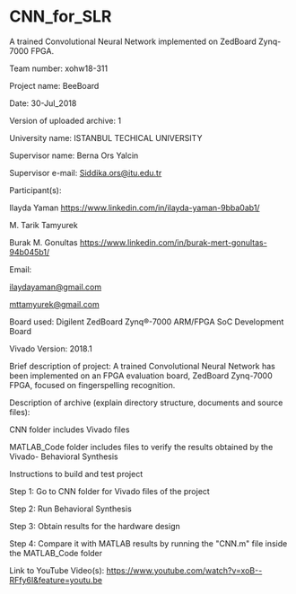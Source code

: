 # CNN_for_SLR
A trained Convolutional Neural Network implemented on ZedBoard Zynq-7000 FPGA.


Team number: xohw18-311

Project name: BeeBoard

Date: 30-Jul_2018

Version of uploaded archive: 1


University name: ISTANBUL TECHICAL UNIVERSITY

Supervisor name: Berna Ors Yalcin

Supervisor e-mail: Siddika.ors@itu.edu.tr

Participant(s):

Ilayda Yaman https://www.linkedin.com/in/ilayda-yaman-9bba0ab1/

M. Tarik Tamyurek 

Burak M. Gonultas https://www.linkedin.com/in/burak-mert-gonultas-94b045b1/


Email:

ilaydayaman@gmail.com

mttamyurek@gmail.com

Board used:  Digilent ZedBoard Zynq®-7000 ARM/FPGA SoC Development Board

Vivado Version: 2018.1

Brief description of project: A trained Convolutional Neural Network has been implemented on an FPGA evaluation board, ZedBoard Zynq-7000 FPGA, focused on fingerspelling recognition.

Description of archive (explain directory structure, documents and source files):

CNN folder includes Vivado files

MATLAB_Code folder includes files to verify the results obtained by the Vivado- Behavioral Synthesis

Instructions to build and test project

Step 1: Go to CNN folder for Vivado files of the project

Step 2: Run Behavioral Synthesis

Step 3: Obtain results for the hardware design

Step 4: Compare it with MATLAB results by running the "CNN.m" file inside the MATLAB_Code folder 

Link to YouTube Video(s): https://www.youtube.com/watch?v=xoB--RFfy6I&feature=youtu.be
